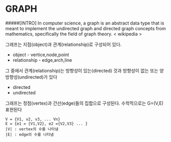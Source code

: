  GRAPH 
 =====
 #####[INTRO]
  In computer science, a graph is an abstract data type that is meant to implement the undirected graph and directed graph concepts from mathematics, specifically the field of graph theory.
  < wikipedia >
  
  그래프는 지점(object)과 관계(relationship)로 구성되어 있다.
  
  * object - vertice,node,point<br>
  * relationship - edge,arch,line
  
  그 중에서 관계(relationship)는 방향성이 있는(directed) 것과 방향성이 없는 또는 양방향성(undirected)가 있다
 - directed
 - undirected
 
  그래프는 정점(vertex)과 간선(edge)들의 집합으로 구성된다. 수학적으로는 G=(V,E) 표현된다
  
    V = {V1, v2, v3, ... Vn}
    E = {e1 = {V1,V2}, e2 ={V2,V3} ... }
    |V| : vertex의 수를 나타냄
    |E| : edge의 수를 나타냄
    
